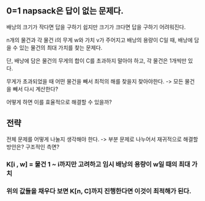 ## 0=1 napsack은 답이 없는 문제다.
배낭의 크기가 작다면 답을 구하기 쉽지만 크기가 크다면 답을 구하기 어려워진다.

n개의 물건과 각 물건 i의 무게 w와 가치 v가 주어지고 배낭의 용량이 C일 때, 배낭에 담을 수 있는 물건의 최대 가치를 찾는 문제다.

단, 배낭에 담은 물건의 무게의 합이 C를 초과하지 말아야 하고, 각 물건은 1개씩만 있다. 

무게가 초과되었을 때 어떤 물건을 빼서 최적의 해를 찾을지 찾아야한다. -> 모든 물건을 빼서 다시 계산한다?

어떻게 하면 이를 효율적으로 해결할 수 있을까?

## 전략
전체 문제를 어떻게 나눌지 생각해야 한다. -> 부분 문제로 나누어서 재귀적으로 해결할 방안은? 구조적인 측면?


### K[i , w] = 물건 1 ~ i까지만 고려하고 임시 배낭의 용량이 w일 때의 최대 가치 
### 위의 값들을 채우다 보면 K[n, C]까지 진행한다면 이것이 최적해가 된다.


